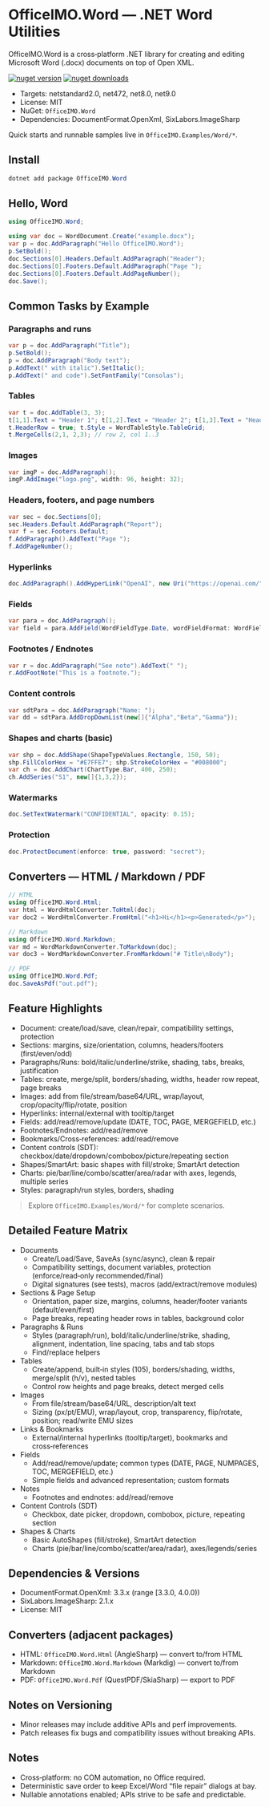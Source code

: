 # OfficeIMO.Word — .NET Word Utilities

OfficeIMO.Word is a cross‑platform .NET library for creating and editing Microsoft Word (.docx) documents on top of Open XML.

[![nuget version](https://img.shields.io/nuget/v/OfficeIMO.Word)](https://www.nuget.org/packages/OfficeIMO.Word)
[![nuget downloads](https://img.shields.io/nuget/dt/OfficeIMO.Word?label=nuget%20downloads)](https://www.nuget.org/packages/OfficeIMO.Word)

- Targets: netstandard2.0, net472, net8.0, net9.0
- License: MIT
- NuGet: `OfficeIMO.Word`
- Dependencies: DocumentFormat.OpenXml, SixLabors.ImageSharp

Quick starts and runnable samples live in `OfficeIMO.Examples/Word/*`.

## Install

```powershell
dotnet add package OfficeIMO.Word
```

## Hello, Word

```csharp
using OfficeIMO.Word;

using var doc = WordDocument.Create("example.docx");
var p = doc.AddParagraph("Hello OfficeIMO.Word");
p.SetBold();
doc.Sections[0].Headers.Default.AddParagraph("Header");
doc.Sections[0].Footers.Default.AddParagraph("Page ");
doc.Sections[0].Footers.Default.AddPageNumber();
doc.Save();
```

## Common Tasks by Example

### Paragraphs and runs
```csharp
var p = doc.AddParagraph("Title");
p.SetBold();
p = doc.AddParagraph("Body text");
p.AddText(" with italic").SetItalic();
p.AddText(" and code").SetFontFamily("Consolas");
```

### Tables
```csharp
var t = doc.AddTable(3, 3);
t[1,1].Text = "Header 1"; t[1,2].Text = "Header 2"; t[1,3].Text = "Header 3";
t.HeaderRow = true; t.Style = WordTableStyle.TableGrid;
t.MergeCells(2,1, 2,3); // row 2, col 1..3
```

### Images
```csharp
var imgP = doc.AddParagraph();
imgP.AddImage("logo.png", width: 96, height: 32);
```

### Headers, footers, and page numbers
```csharp
var sec = doc.Sections[0];
sec.Headers.Default.AddParagraph("Report");
var f = sec.Footers.Default;
f.AddParagraph().AddText("Page ");
f.AddPageNumber();
```

### Hyperlinks
```csharp
doc.AddParagraph().AddHyperLink("OpenAI", new Uri("https://openai.com/"));
```

### Fields
```csharp
var para = doc.AddParagraph();
var field = para.AddField(WordFieldType.Date, wordFieldFormat: WordFieldFormat.ShortDate);
```

### Footnotes / Endnotes
```csharp
var r = doc.AddParagraph("See note").AddText(" ");
r.AddFootNote("This is a footnote.");
```

### Content controls
```csharp
var sdtPara = doc.AddParagraph("Name: ");
var dd = sdtPara.AddDropDownList(new[]{"Alpha","Beta","Gamma"});
```

### Shapes and charts (basic)
```csharp
var shp = doc.AddShape(ShapeTypeValues.Rectangle, 150, 50);
shp.FillColorHex = "#E7FFE7"; shp.StrokeColorHex = "#008000";
var ch = doc.AddChart(ChartType.Bar, 400, 250);
ch.AddSeries("S1", new[]{1,3,2});
```

### Watermarks
```csharp
doc.SetTextWatermark("CONFIDENTIAL", opacity: 0.15);
```

### Protection
```csharp
doc.ProtectDocument(enforce: true, password: "secret");
```

## Converters — HTML / Markdown / PDF

```csharp
// HTML
using OfficeIMO.Word.Html;
var html = WordHtmlConverter.ToHtml(doc);
var doc2 = WordHtmlConverter.FromHtml("<h1>Hi</h1><p>Generated</p>");

// Markdown
using OfficeIMO.Word.Markdown;
var md = WordMarkdownConverter.ToMarkdown(doc);
var doc3 = WordMarkdownConverter.FromMarkdown("# Title\nBody");

// PDF
using OfficeIMO.Word.Pdf;
doc.SaveAsPdf("out.pdf");
```

## Feature Highlights

- Document: create/load/save, clean/repair, compatibility settings, protection
- Sections: margins, size/orientation, columns, headers/footers (first/even/odd)
- Paragraphs/Runs: bold/italic/underline/strike, shading, tabs, breaks, justification
- Tables: create, merge/split, borders/shading, widths, header row repeat, page breaks
- Images: add from file/stream/base64/URL, wrap/layout, crop/opacity/flip/rotate, position
- Hyperlinks: internal/external with tooltip/target
- Fields: add/read/remove/update (DATE, TOC, PAGE, MERGEFIELD, etc.)
- Footnotes/Endnotes: add/read/remove
- Bookmarks/Cross‑references: add/read/remove
- Content controls (SDT): checkbox/date/dropdown/combobox/picture/repeating section
- Shapes/SmartArt: basic shapes with fill/stroke; SmartArt detection
- Charts: pie/bar/line/combo/scatter/area/radar with axes, legends, multiple series
- Styles: paragraph/run styles, borders, shading

> Explore `OfficeIMO.Examples/Word/*` for complete scenarios.

## Detailed Feature Matrix

- Documents
  - Create/Load/Save, SaveAs (sync/async), clean & repair
  - Compatibility settings, document variables, protection (enforce/read‑only recommended/final)
  - Digital signatures (see tests), macros (add/extract/remove modules)
- Sections & Page Setup
  - Orientation, paper size, margins, columns, header/footer variants (default/even/first)
  - Page breaks, repeating header rows in tables, background color
- Paragraphs & Runs
  - Styles (paragraph/run), bold/italic/underline/strike, shading, alignment, indentation, line spacing, tabs and tab stops
  - Find/replace helpers
- Tables
  - Create/append, built‑in styles (105), borders/shading, widths, merge/split (h/v), nested tables
  - Control row heights and page breaks, detect merged cells
- Images
  - From file/stream/base64/URL, description/alt text
  - Sizing (px/pt/EMU), wrap/layout, crop, transparency, flip/rotate, position; read/write EMU sizes
- Links & Bookmarks
  - External/internal hyperlinks (tooltip/target), bookmarks and cross‑references
- Fields
  - Add/read/remove/update; common types (DATE, PAGE, NUMPAGES, TOC, MERGEFIELD, etc.)
  - Simple fields and advanced representation; custom formats
- Notes
  - Footnotes and endnotes: add/read/remove
- Content Controls (SDT)
  - Checkbox, date picker, dropdown, combobox, picture, repeating section
- Shapes & Charts
  - Basic AutoShapes (fill/stroke), SmartArt detection
  - Charts (pie/bar/line/combo/scatter/area/radar), axes/legends/series


## Dependencies & Versions

- DocumentFormat.OpenXml: 3.3.x (range [3.3.0, 4.0.0))
- SixLabors.ImageSharp: 2.1.x
- License: MIT

## Converters (adjacent packages)

- HTML: `OfficeIMO.Word.Html` (AngleSharp) — convert to/from HTML
- Markdown: `OfficeIMO.Word.Markdown` (Markdig) — convert to/from Markdown
- PDF: `OfficeIMO.Word.Pdf` (QuestPDF/SkiaSharp) — export to PDF

## Notes on Versioning

- Minor releases may include additive APIs and perf improvements.
- Patch releases fix bugs and compatibility issues without breaking APIs.

<!-- (No migration notes: these packages are new components.) -->

## Notes

- Cross‑platform: no COM automation, no Office required.
- Deterministic save order to keep Excel/Word “file repair” dialogs at bay.
- Nullable annotations enabled; APIs strive to be safe and predictable.
